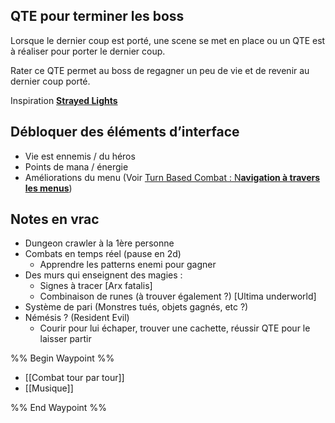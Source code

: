 ## QTE pour terminer les boss

Lorsque le dernier coup est porté, une scene se met en place ou un QTE est à réaliser pour porter le dernier coup.

Rater ce QTE permet au boss de regagner un peu de vie et de revenir au dernier coup porté.

Inspiration **[Strayed Lights](https://store.steampowered.com/app/2162020/Strayed_Lights/)**

## Débloquer des éléments d’interface

- Vie est ennemis / du héros
- Points de mana / énergie
- Améliorations du menu (Voir [Turn Based Combat : N**avigation à travers les menus**](https://www.notion.so/Combat-Tour-par-Tour-b4356b7ac09445b9b10f2c186b56f0a8?pvs=21))

## Notes en vrac
- Dungeon crawler à la 1ère personne
- Combats en temps réel (pause en 2d)
	- Apprendre les patterns enemi pour gagner
- Des murs qui enseignent des magies :
	- Signes à tracer [Arx fatalis]
	- Combinaison de runes (à trouver également ?) [Ultima underworld]
- Système de pari (Monstres tués, objets gagnés, etc ?)
- Némésis ? (Resident Evil)
	- Courir pour lui échaper, trouver une cachette, réussir QTE pour le laisser partir


%% Begin Waypoint %%
- [[Combat tour par tour]]
- [[Musique]]

%% End Waypoint %%
